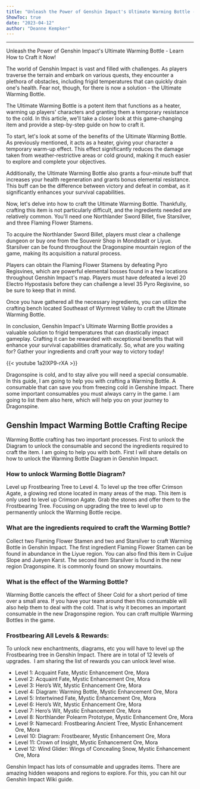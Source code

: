 ```yaml
---
title: "Unleash the Power of Genshin Impact's Ultimate Warming Bottle - Learn How to Craft it Now!"
ShowToc: true 
date: "2023-04-12"
author: "Deanne Kempker"
---
```

*****
Unleash the Power of Genshin Impact's Ultimate Warming Bottle - Learn How to Craft it Now!

The world of Genshin Impact is vast and filled with challenges. As players traverse the terrain and embark on various quests, they encounter a plethora of obstacles, including frigid temperatures that can quickly drain one's health. Fear not, though, for there is now a solution - the Ultimate Warming Bottle.

The Ultimate Warming Bottle is a potent item that functions as a heater, warming up players' characters and granting them a temporary resistance to the cold. In this article, we'll take a closer look at this game-changing item and provide a step-by-step guide on how to craft it.

To start, let's look at some of the benefits of the Ultimate Warming Bottle. As previously mentioned, it acts as a heater, giving your character a temporary warm-up effect. This effect significantly reduces the damage taken from weather-restrictive areas or cold ground, making it much easier to explore and complete your objectives. 

Additionally, the Ultimate Warming Bottle also grants a four-minute buff that increases your health regeneration and grants bonus elemental resistance. This buff can be the difference between victory and defeat in combat, as it significantly enhances your survival capabilities.

Now, let's delve into how to craft the Ultimate Warming Bottle. Thankfully, crafting this item is not particularly difficult, and the ingredients needed are relatively common. You'll need one Northlander Sword Billet, five Starsilver, and three Flaming Flower Stamens. 

To acquire the Northlander Sword Billet, players must clear a challenge dungeon or buy one from the Souvenir Shop in Mondstadt or Liyue. Starsilver can be found throughout the Dragonspine mountain region of the game, making its acquisition a natural process.

Players can obtain the Flaming Flower Stamens by defeating Pyro Regisvines, which are powerful elemental bosses found in a few locations throughout Genshin Impact's map. Players must have defeated a level 20 Electro Hypostasis before they can challenge a level 35 Pyro Regisvine, so be sure to keep that in mind.

Once you have gathered all the necessary ingredients, you can utilize the crafting bench located Southeast of Wyrmrest Valley to craft the Ultimate Warming Bottle.

In conclusion, Genshin Impact's Ultimate Warming Bottle provides a valuable solution to frigid temperatures that can drastically impact gameplay. Crafting it can be rewarded with exceptional benefits that will enhance your survival capabilities dramatically. So, what are you waiting for? Gather your ingredients and craft your way to victory today!

{{< youtube 1a2lXP9-rXA >}} 



Dragonspine is cold, and to stay alive you will need a special consumable. In this guide, I am going to help you with crafting a Warming Bottle. A consumable that can save you from freezing cold in Genshine Impact. There some important consumables you must always carry in the game. I am going to list them also here, which will help you on your journey to Dragonspine.
 
## Genshin Impact Warming Bottle Crafting Recipe
 
Warming Bottle crafting has two important processes. First to unlock the Diagram to unlock the consumable and second the ingredients required to craft the item. I am going to help you with both. First I will share details on how to unlock the Warming Bottle Diagram in Genshin Impact.
 
### How to unlock Warming Bottle Diagram?
 

 
Level up Frostbearing Tree to Level 4. To level up the tree offer Crimson Agate, a glowing red stone located in many areas of the map. This item is only used to level up Crimson Agate. Grab the stones and offer them to the Frostbearing Tree. Focusing on upgrading the tree to level up to permanently unlock the Warming Bottle recipe.
 
### What are the ingredients required to craft the Warming Bottle?
 
Collect two Flaming Flower Stamen and two and Starsilver to craft Warming Bottle in Genshin Impact. The first ingredient Flaming Flower Stamen can be found in abundance in the Liyue region. You can also find this item in Cuijue Slope and Jueyen Karst. The second item Starsilver is found in the new region Dragonspine. It is commonly found on snowy mountains.
 
### What is the effect of the Warming Bottle?
 
Warming Bottle cancels the effect of Sheer Cold for a short period of time over a small area. If you have your team around then this consumable will also help them to deal with the cold. That is why it becomes an important consumable in the new Dragonspine region. You can craft multiple Warming Bottles in the game.
 
### Frostbearing All Levels & Rewards:
 
To unlock new enchantments, diagrams, etc you will have to level up the Frostbearing tree in Genshin Impact. There are in total of 12 levels of upgrades.  I am sharing the list of rewards you can unlock level wise.
 
- Level 1: Acquaint Fate, Mystic Enhancement Ore, Mora
 - Level 2: Acquaint Fate, Mystic Enhancement Ore, Mora
 - Level 3: Hero’s Wit, Mystic Enhancement Ore, Mora
 - Level 4: Diagram: Warming Bottle, Mystic Enhancement Ore, Mora
 - Level 5: Intertwined Fate, Mystic Enhancement Ore, Mora
 - Level 6: Hero’s Wit, Mystic Enhancement Ore, Mora
 - Level 7: Hero’s Wit, Mystic Enhancement Ore, Mora
 - Level 8: Northlander Polearm Prototype, Mystic Enhancement Ore, Mora
 - Level 9: Namecard: Frostbearing Ancient Tree, Mystic Enhancement Ore, Mora
 - Level 10: Diagram: Frostbearer, Mystic Enhancement Ore, Mora
 - Level 11: Crown of Insight, Mystic Enhancement Ore, Mora
 - Level 12: Wind Glider: Wings of Concealing Snow, Mystic Enhancement Ore, Mora

 
Genshin Impact has lots of consumable and upgrades items. There are amazing hidden weapons and regions to explore. For this, you can hit our Genshin Impact Wiki guide.




